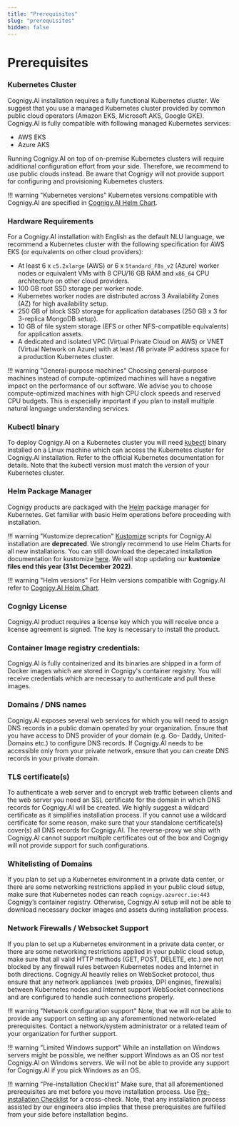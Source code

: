 ```yaml
---
title: "Prerequisites"
slug: "prerequisites"
hidden: false
---
```

# Prerequisites

### Kubernetes Cluster
Cognigy.AI installation requires a fully functional Kubernetes cluster. We suggest that you use a managed Kubernetes cluster provided by common public cloud operators (Amazon EKS, Microsoft AKS, Google GKE). Cognigy.AI is fully compatible with following managed Kubernetes services:

- AWS EKS
- Azure AKS

Running Cognigy.AI on top of on-premise Kubernetes clusters will require additional configuration effort from your side. Therefore, we recommend to use public clouds instead. Be aware that Cognigy will not provide support for configuring and provisioning Kubernetes clusters.

!!! warning "Kubernetes versions"
    Kubernetes versions compatible with Cognigy.AI are specified in [Cognigy.AI Helm Chart](https://github.com/Cognigy/cognigy-ai-helm-chart).

### Hardware Requirements
For a Cognigy.AI installation with English as the default NLU language, we recommend a Kubernetes cluster with the following specification for AWS EKS (or equivalents on other cloud providers):

- At least 6 x `c5.2xlarge` (AWS)  or 6 x `Standard_F8s_v2` (Azure) worker nodes or equivalent VMs with 8 CPU/16 GB RAM and `x86_64` CPU architecture on other cloud providers.
- 100 GB root SSD storage per worker node.
- Kubernetes worker nodes are distributed across 3 Availability Zones (AZ) for high availability setup.
- 250 GB of block SSD storage for application databases (250 GB x 3 for 3-replica MongoDB setup).
- 10 GB of file system storage (EFS or other NFS-compatible equivalents) for application assets.
- A dedicated and isolated VPC (Virtual Private Cloud on AWS) or VNET (Virtual Network on Azure) with at least /18 private IP address space for a production Kubernetes cluster.


!!! warning "General-purpose machines"
    Choosing general-purpose machines instead of compute-optimized machines will have a negative impact on the performance of our software. We advise you to choose compute-optimized machines with high CPU clock speeds and reserved CPU budgets. This is especially important if you plan to install multiple natural language understanding services.


### Kubectl binary 
To deploy Cognigy.AI on a Kubernetes cluster you will need [kubectl](https://kubernetes.io/docs/reference/kubectl/) binary installed on a Linux machine which can access the Kubernetes cluster for Cognigy.AI installation. Refer to the official Kubernetes documentation for details. Note that the kubectl version must match the version of your Kubernetes cluster.

### Helm Package Manager
Cognigy products are packaged with the [Helm](https://helm.sh/) package manager for Kubernetes. Get familiar with basic Helm operations before proceeding with installation.

!!! warning "Kustomize deprecation"
    [Kustomize](https://kustomize.io/) scripts for Cognigy.AI installation are **deprecated**. We strongly recommend to use Helm Charts for all new installations. You can still download the depecated installation documentation for kustomize [here](https://docs.cognigy.com/downloads/cognigy-4-x.zip). We will stop updating our **kustomize files end this year (31st December 2022)**.

!!! warning "Helm versions"
    For Helm versions compatible with Cognigy.AI refer to [Cognigy.AI Helm Chart](https://github.com/Cognigy/cognigy-ai-helm-chart).


### Cognigy License
Cognigy.AI product requires a license key which you will receive once a license agreement is signed. The key is necessary to install the product.

### Container Image registry credentials:
Cognigy.AI is fully containerized and its binaries are shipped in a form of Docker images which are stored in Cognigy's container registry. You will receive credentials which are necessary to authenticate and pull these images.

### Domains / DNS names
Cognigy.AI exposes several web services for which you will need to assign DNS records in a public domain operated by your organization. Ensure that you have access to DNS provider of your domain (e.g. Go- Daddy, United-Domains etc.) to configure DNS records. If Cognigy.AI needs to be accessible only from your private network, ensure that you can create DNS records in your private domain.

### TLS certificate(s)
To authenticate a web server and to encrypt web traffic between clients and the web server you need an SSL certificate for the domain in which DNS records for Cognigy.AI will be created. We highly suggest a wildcard certificate as it simplifies installation process. If you cannot use a wildcard certificate for some reason, make sure that your standalone certificate(s) cover(s) all DNS records for Cognigy.AI. The reverse-proxy we ship with Cognigy.AI cannot support multiple certificates out of the box and Cognigy will not provide support for such configurations.

### Whitelisting of Domains
If you plan to set up a Kubernetes environment in a private data center, or there are some networking restrictions applied in your public cloud setup, make sure that Kubernetes nodes can reach `cognigy.azurecr.io:443` Cognigy’s container registry. Otherwise, Cognigy.AI setup will not be able to download necessary docker images and assets during installation process.

### Network Firewalls / Websocket Support
If you plan to set up a Kubernetes environment in a private data center, or there are some networking restrictions applied in your public cloud setup, make sure that all valid HTTP methods (GET, POST, DELETE, etc.) are not blocked by any firewall rules between Kubernetes nodes and Internet in both directions. Cognigy.AI heavily relies on WebSocket protocol, thus ensure that any network appliances (web proxies, DPI engines, firewalls) between Kubernetes nodes and Internet support WebSocket connections and are configured to handle such connections properly.

!!! warning  "Network configuration support"
    Note, that we will not be able to provide any support on setting up any aforementioned network-related prerequisites. Contact a network/system administrator or a related team of your organization for further support.

!!! warning "Limited Windows support"
    While an installation on Windows servers might be possible, we neither support Windows as an OS nor test Cognigy.AI on Windows servers. We will not be able to provide any support for Cognigy.AI if you pick Windows as an OS.

!!! warning "Pre-installation Checklist"
    Make sure, that all aforementioned prerequisites are met before you move installation process. Use [Pre-installation Checklist](pre-installation-checklist.md) for a cross-check. Note, that any installation process assisted by our engineers also implies that these prerequisites are fulfilled from your side before installation begins.